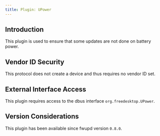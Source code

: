 ```yaml
---
title: Plugin: UPower
---
```


## Introduction

This plugin is used to ensure that some updates are not done on battery power.

## Vendor ID Security

This protocol does not create a device and thus requires no vendor ID set.

## External Interface Access

This plugin requires access to the dbus interface `org.freedesktop.UPower`.

## Version Considerations

This plugin has been available since fwupd version `0.8.0`.
